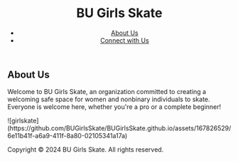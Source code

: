<html lang="en">
<header>
    <h1>BU Girls Skate</h1>
    <nav>
        <ul>
            <li><a href="#about">About Us</a></li>
            <li><a href="https://instagram.com/bugirlsskate" target="_blank">Connect with Us</a></li>
        </ul>
    </nav>
</header>

<main>
    <section id="about">
        <h2>About Us</h2>
        <p>Welcome to BU Girls Skate, an organization committed to creating a welcoming safe space for women and nonbinary individuals to skate. Everyone is welcome here, whether you're a pro or a complete beginner!</p>
![girlskate](https://github.com/BUGirlsSkate/BUGirlsSkate.github.io/assets/167826529/6e11b41f-a6a9-411f-8a80-02105341a17a)

<footer>
    <p>Copyright &copy; 2024 BU Girls Skate. All rights reserved.</p>
</footer>

